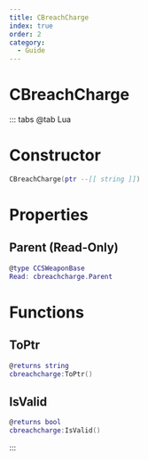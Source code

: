 ```yaml
---
title: CBreachCharge
index: true
order: 2
category:
  - Guide
---
```


# CBreachCharge

::: tabs
@tab Lua
# Constructor
```lua
CBreachCharge(ptr --[[ string ]])
```
# Properties
## Parent (Read-Only)
```lua
@type CCSWeaponBase
Read: cbreachcharge.Parent
```
# Functions
## ToPtr
```lua
@returns string
cbreachcharge:ToPtr()
```
## IsValid
```lua
@returns bool
cbreachcharge:IsValid()
```

:::
